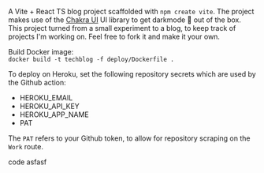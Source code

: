 A Vite + React TS blog project scaffolded with `npm create vite`. The project makes use of the [Chakra UI](https://chakra-ui.com/) UI library to get darkmode 🌙 out of the box. This project turned from a small experiment to a blog, to keep track of projects I'm working on. Feel free to fork it and make it your own.  

Build Docker image:  
`docker build -t techblog -f deploy/Dockerfile .`

To deploy on Heroku, set the following repository secrets which are used by the Github action:  

- HEROKU_EMAIL  
- HEROKU_API_KEY  
- HEROKU_APP_NAME  
- PAT  

The `PAT` refers to your Github token, to allow for repository scraping on the `Work` route.  

code asfasf